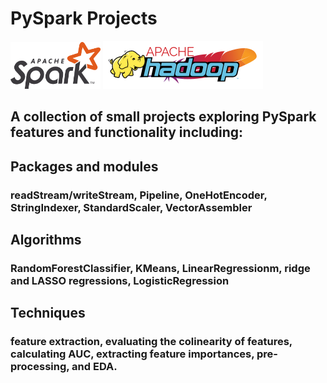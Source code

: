 # PySpark Projects
<img src='images/Apache_Spark_logo.svg.png' height=75>
<img src='images/Hadoop_logo_new.svg.png'>

## A collection of small projects exploring PySpark features and functionality including:

## Packages and modules
### readStream/writeStream, Pipeline, OneHotEncoder, StringIndexer, StandardScaler, VectorAssembler

## Algorithms
### RandomForestClassifier, KMeans, LinearRegressionm, ridge and LASSO regressions, LogisticRegression 

## Techniques
### feature extraction, evaluating the colinearity of features, calculating AUC, extracting feature importances, pre-processing, and EDA.   